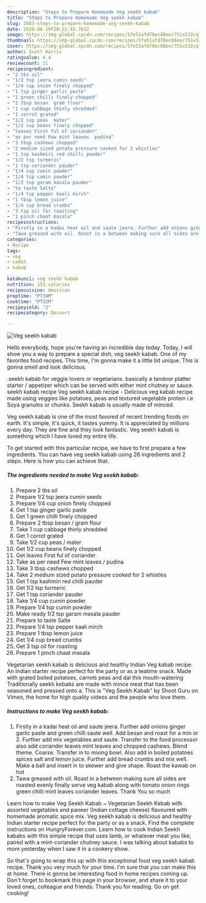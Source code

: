 ```yaml
---
description: "Steps to Prepare Homemade Veg seekh kabab"
title: "Steps to Prepare Homemade Veg seekh kabab"
slug: 3063-steps-to-prepare-homemade-veg-seekh-kabab
date: 2020-06-19T20:22:45.763Z
image: https://img-global.cpcdn.com/recipes/5fe51afd70ec88ee/751x532cq70/veg-seekh-kabab-recipe-main-photo.jpg
thumbnail: https://img-global.cpcdn.com/recipes/5fe51afd70ec88ee/751x532cq70/veg-seekh-kabab-recipe-main-photo.jpg
cover: https://img-global.cpcdn.com/recipes/5fe51afd70ec88ee/751x532cq70/veg-seekh-kabab-recipe-main-photo.jpg
author: Scott Harris
ratingvalue: 4.4
reviewcount: 11
recipeingredient:
- "2 tbs oil"
- "1/2 tsp jeera cumin seeds"
- "1/4 cup onion finely chopped"
- "1 tsp ginger garlic paste"
- "1 green chilli finely chopped"
- "2 tbsp besan  gram flour"
- "1 cup cabbage thinly shredded"
- "1 corrot grated"
- "1/2 cup peas  mater"
- "1/2 cup beans finely chopped"
- "leaves First ful of coriander"
- "as per need Few mint leaves  pudina"
- "3 tbsp cashews chopped"
- "2 medium sized potato pressure cooked for 2 whistles"
- "1 tsp kashmiri red chilli pauder"
- "1/2 tsp turmeric"
- "1 tsp coriander pauder"
- "1/4 cup cumin powder"
- "1/4 tsp cumin powder"
- "1/2 tsp garam masala pauder"
- "to taste Salte"
- "1/4 tsp pepper kaali mirch"
- "1 tbsp lemon juice"
- "1/4 cup bread crumbs"
- "3 tsp oil for roasting"
- "1 pinch chaat masala"
recipeinstructions:
- "Firstly in a kadai heat oil and saute jeera. Further add onions ginger garlic paste and green chilli saute well. Add besan and roast for a min or 2. Further add mix vegetables and saute. Transfer to the food processor also add coriander leaves mint leaves and chopped cashews. Blend theme. Coarse. Transfer in to mixing bowl. Also add in boiled potatoes spices salt and lemon juice. Further add bread crumbs and mix well. Make a ball and insert in to skewer and give shape. Roast the kawab on hot"
- "Tawa greased with oil. Roast in a between making sure all sides are roasted evenly finally serve veg kabab along with tomato onion rings green chilli mint leaves coriander leaves. Thank You so much"
categories:
- Recipe
tags:
- veg
- seekh
- kabab

katakunci: veg seekh kabab 
nutrition: 153 calories
recipecuisine: American
preptime: "PT34M"
cooktime: "PT32M"
recipeyield: "2"
recipecategory: Dessert

---
```



![Veg seekh kabab](https://img-global.cpcdn.com/recipes/5fe51afd70ec88ee/751x532cq70/veg-seekh-kabab-recipe-main-photo.jpg)

Hello everybody, hope you're having an incredible day today. Today, I will show you a way to prepare a special dish, veg seekh kabab. One of my favorites food recipes. This time, I'm gonna make it a little bit unique. This is gonna smell and look delicious.

.seekh kabab for veggie lovers or vegetarians. basically a tandoor platter starter / appetizer which can be served with either mint chutney or sauce. seekh kabab recipe Veg seekh kabab recipe - Delicious veg kabab recipe made using veggies like potatoes, peas and textured vegetable protein i.e Soya granules or chunks. Seekh kabab is usually made of minced.

Veg seekh kabab is one of the most favored of recent trending foods on earth. It's simple, it's quick, it tastes yummy. It is appreciated by millions every day. They are fine and they look fantastic. Veg seekh kabab is something which I have loved my entire life.


To get started with this particular recipe, we have to first prepare a few ingredients. You can have veg seekh kabab using 26 ingredients and 2 steps. Here is how you can achieve that.

<!--inarticleads1-->

##### The ingredients needed to make Veg seekh kabab:

1. Prepare 2 tbs oil
1. Prepare 1/2 tsp jeera cumin seeds
1. Prepare 1/4 cup onion finely chopped
1. Get 1 tsp ginger garlic paste
1. Get 1 green chilli finely chopped
1. Prepare 2 tbsp besan / gram flour
1. Take 1 cup cabbage thinly shredded
1. Get 1 corrot grated
1. Take 1/2 cup peas / mater
1. Get 1/2 cup beans finely chopped
1. Get leaves First ful of coriander
1. Take as per need Few mint leaves / pudina
1. Take 3 tbsp cashews chopped
1. Take 2 medium sized potato pressure cooked for 2 whistles
1. Get 1 tsp kashmiri red chilli pauder
1. Get 1/2 tsp turmeric
1. Get 1 tsp coriander pauder
1. Take 1/4 cup cumin powder
1. Prepare 1/4 tsp cumin powder
1. Make ready 1/2 tsp garam masala pauder
1. Prepare to taste Salte
1. Prepare 1/4 tsp pepper kaali mirch
1. Prepare 1 tbsp lemon juice
1. Get 1/4 cup bread crumbs
1. Get 3 tsp oil for roasting
1. Prepare 1 pinch chaat masala


Vegetarian seekh kabab is delicious and healthy Indian Veg kabab recipe. An Indian starter recipe perfect for the party or as a teatime snack. Made with grated boiled potatoes, carrots peas and dal this mouth-watering Traditionally seekh kebabs are made with mince meat that has been seasoned and pressed onto a. This is &#34;Veg Seekh Kabab&#34; by Shoot Guru on Vimeo, the home for high quality videos and the people who love them. 

<!--inarticleads2-->

##### Instructions to make Veg seekh kabab:

1. Firstly in a kadai heat oil and saute jeera. Further add onions ginger garlic paste and green chilli saute well. Add besan and roast for a min or 2. Further add mix vegetables and saute. Transfer to the food processor also add coriander leaves mint leaves and chopped cashews. Blend theme. Coarse. Transfer in to mixing bowl. Also add in boiled potatoes spices salt and lemon juice. Further add bread crumbs and mix well. Make a ball and insert in to skewer and give shape. Roast the kawab on hot
1. Tawa greased with oil. Roast in a between making sure all sides are roasted evenly finally serve veg kabab along with tomato onion rings green chilli mint leaves coriander leaves. Thank You so much


Learn how to make Veg Seekh Kabab ~ Vegetarian Seekh Kebab with assorted vegetables and paneer (Indian cottage cheese) flavoured with homemade aromatic spice mix. Veg seekh kabab is delicious and healthy Indian starter recipe perfect for the party or as a snack. Find the complete instructions on HungryForever.com. Learn how to cook Indian Seekh kababs with this simple recipe that uses lamb, or whatever meat you like, paired with a mint-coriander chutney sauce. I was talking about kababs to mom yesterday when I saw it in a cookery show. 

So that's going to wrap this up with this exceptional food veg seekh kabab recipe. Thank you very much for your time. I'm sure that you can make this at home. There is gonna be interesting food in home recipes coming up. Don't forget to bookmark this page in your browser, and share it to your loved ones, colleague and friends. Thank you for reading. Go on get cooking!
